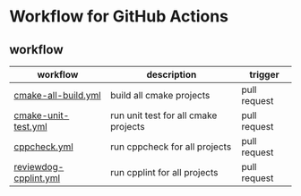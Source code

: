 # Workflow for GitHub Actions

## workflow
|workflow|description|trigger|
|---|---|---|
|[cmake-all-build.yml](.github/workflows/cmake-all-build.yml)|build all cmake projects|pull request|
|[cmake-unit-test.yml](.github/workflows/cmake-unit-test.yml)|run unit test for all cmake projects|pull request|
|[cppcheck.yml](.github/workflows/cppcheck.yml)|run cppcheck for all projects|pull request|
|[reviewdog-cpplint.yml](.github/workflows/reviewdog-cpplint.yml)|run cpplint for all projects|pull request|
